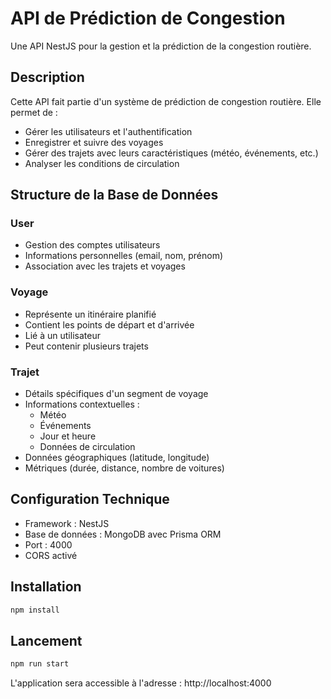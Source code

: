 # API de Prédiction de Congestion

Une API NestJS pour la gestion et la prédiction de la congestion routière.

## Description

Cette API fait partie d'un système de prédiction de congestion routière. Elle permet de :

- Gérer les utilisateurs et l'authentification
- Enregistrer et suivre des voyages
- Gérer des trajets avec leurs caractéristiques (météo, événements, etc.)
- Analyser les conditions de circulation

## Structure de la Base de Données

### User

- Gestion des comptes utilisateurs
- Informations personnelles (email, nom, prénom)
- Association avec les trajets et voyages

### Voyage

- Représente un itinéraire planifié
- Contient les points de départ et d'arrivée
- Lié à un utilisateur
- Peut contenir plusieurs trajets

### Trajet

- Détails spécifiques d'un segment de voyage
- Informations contextuelles :
  - Météo
  - Événements
  - Jour et heure
  - Données de circulation
- Données géographiques (latitude, longitude)
- Métriques (durée, distance, nombre de voitures)

## Configuration Technique

- Framework : NestJS
- Base de données : MongoDB avec Prisma ORM
- Port : 4000
- CORS activé

## Installation

```bash
npm install
```

## Lancement

```bash
npm run start
```

L'application sera accessible à l'adresse : http://localhost:4000
